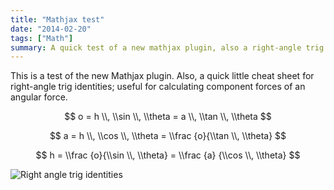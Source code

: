 ```yaml
---
title: "Mathjax test"
date: "2014-02-20"
tags: ["Math"]
summary: A quick test of a new mathjax plugin, also a right-angle trig cheat image.
---
```


This is a test of the new Mathjax plugin. Also, a quick little cheat sheet for right-angle trig identities; useful for calculating component forces of an angular force.

$$ o = h \\, \\sin \\, \\theta = a \\, \\tan \\, \\theta $$

$$ a = h \\, \\cos \\, \\theta = \\frac {o}{\\tan \\, \\theta} $$

$$ h = \\frac {o}{\\sin \\, \\theta} = \\frac {a} {\\cos \\, \\theta} $$

![Right angle trig identities](../images/trig_cheat_sheet.jpg)